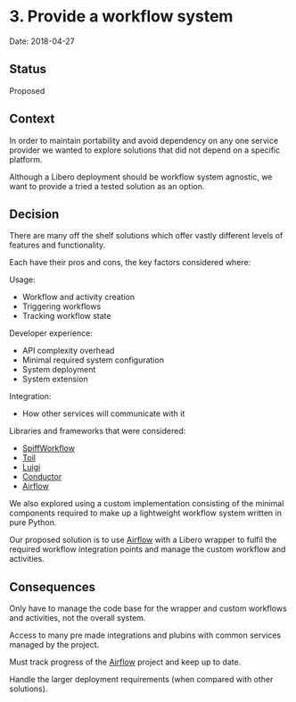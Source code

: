 # 3. Provide a workflow system

Date: 2018-04-27

## Status

Proposed

## Context

In order to maintain portability and avoid dependency on any one service provider we wanted to explore solutions that did
not depend on a specific platform.

Although a Libero deployment should be workflow system agnostic, we want to provide a tried a tested solution as an option.

## Decision

There are many off the shelf solutions which offer vastly different levels of features and functionality.

Each have their pros and cons, the key factors considered where:

Usage:
- Workflow and activity creation
- Triggering workflows
- Tracking workflow state

Developer experience:
- API complexity overhead
- Minimal required system configuration
- System deployment
- System extension

Integration:
- How other services will communicate with it

Libraries and frameworks that were considered:

- [SpiffWorkflow](http://spiffworkflow.readthedocs.io/en/latest/)
- [Toil](https://toil.readthedocs.io/en/3.15.0/)
- [Luigi](http://luigi.readthedocs.io/en/stable/index.html)
- [Conductor](https://netflix.github.io/conductor/)
- [Airflow](https://airflow.incubator.apache.org/project.html)

We also explored using a custom implementation consisting of the minimal components required to make up a lightweight workflow system written in pure Python.

Our proposed solution is to use [Airflow](https://airflow.incubator.apache.org/project.html) with a Libero wrapper to fulfil the required workflow integration points and manage the custom workflow and activities.

## Consequences

Only have to manage the code base for the wrapper and custom workflows and activities, not the overall system.

Access to many pre made integrations and plubins with common services managed by the project. 

Must track progress of the [Airflow](https://airflow.incubator.apache.org/project.html) project and keep up to date.

Handle the larger deployment requirements (when compared with other solutions).


